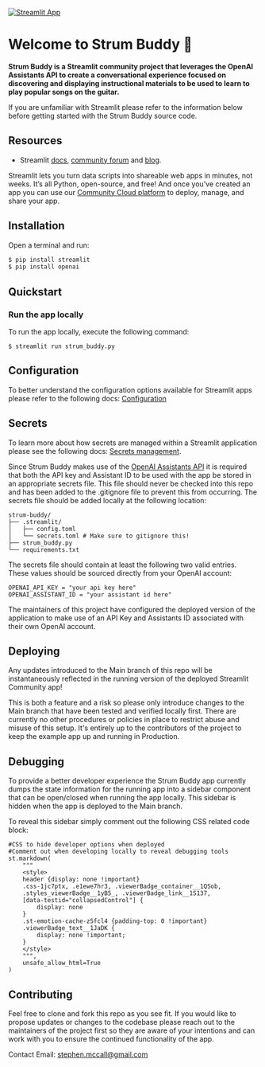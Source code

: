 
[![Streamlit App](https://static.streamlit.io/badges/streamlit_badge_black_white.svg)](https://strum-buddy-n5sjbnsddt7kk8vbejctvo.streamlit.app/)

# Welcome to Strum Buddy 👋

**Strum Buddy is a Streamlit community project that leverages the OpenAI Assistants API to create a conversational experience focused on discovering and displaying instructional materials to be used to learn to play popular songs on the guitar.**

If you are unfamiliar with Streamlit please refer to the information below before getting started with the Strum Buddy source code.

## Resources

- Streamlit [docs](https://docs.streamlit.io), [community forum](https://discuss.streamlit.io) and [blog](https://blog.streamlit.io).

Streamlit lets you turn data scripts into shareable web apps in minutes, not weeks. It’s all Python, open-source, and free! And once you’ve created an app you can use our [Community Cloud platform](https://streamlit.io/cloud) to deploy, manage, and share your app.

## Installation

Open a terminal and run:

```bash
$ pip install streamlit
$ pip install openai
```
## Quickstart

### Run the app locally

To run the app locally, execute the following command:
```
$ streamlit run strum_buddy.py
```
## Configuration

To better understand the configuration options available for Streamlit apps please refer to the following docs: [Configuration](https://docs.streamlit.io/library/advanced-features/configuration)

## Secrets

To learn more about how secrets are managed within a Streamlit application please see the following docs: [Secrets management](https://docs.streamlit.io/streamlit-community-cloud/deploy-your-app/secrets-management).

Since Strum Buddy makes use of the [OpenAI Assistants API](https://platform.openai.com/docs/assistants/overview) it is required that both the API key and Assistant ID to be used with the app be stored in an appropriate secrets file.  This file should never be checked into this repo and has been added to the .gitignore file to prevent this from occurring.  The secrets file should be added locally at the following location:

```
strum-buddy/
├── .streamlit/
│   ├── config.toml
│   └── secrets.toml # Make sure to gitignore this!
├── strum_buddy.py
└── requirements.txt
```
The secrets file should contain at least the following two valid entries.  These values should be sourced directly from your OpenAI account:
```
OPENAI_API_KEY = "your api key here"
OPENAI_ASSISTANT_ID = "your assistant id here"
```
The maintainers of this project have configured the deployed version of the application to make use of an API Key and Assistants ID associated with their own OpenAI account.

## Deploying 

Any updates introduced to the Main branch of this repo will be instantaneously reflected in the running version of the deployed Streamlit Community app!

This is both a feature and a risk so please only introduce changes to the Main branch that have been tested and verified locally first.  There are currently no other procedures or policies in place to restrict abuse and misuse of this setup.  It's entirely up to the contributors of the project to keep the example app up and running in Production.

## Debugging

To provide a better developer experience the Strum Buddy app currently dumps the state information for the running app into a sidebar component that can be open/closed when running the app locally.  This sidebar is hidden when the app is deployed to the Main branch.

To reveal this sidebar simply comment out the following CSS related code block:

```
#CSS to hide developer options when deployed
#Comment out when developing locally to reveal debugging tools
st.markdown(
    """
    <style>
    header {display: none !important}
    .css-1jc7ptx, .e1ewe7hr3, .viewerBadge_container__1QSob,
    .styles_viewerBadge__1yB5_, .viewerBadge_link__1S137,
    [data-testid="collapsedControl"] {
        display: none
    }
    .st-emotion-cache-z5fcl4 {padding-top: 0 !important}
    .viewerBadge_text__1JaDK {
        display: none !important;
    }
    </style>
    """,
    unsafe_allow_html=True
)

```

## Contributing

Feel free to clone and fork this repo as you see fit.  If you would like to propose updates or changes to the codebase please reach out to the maintainers of the project first so they are aware of your intentions and can work with you to ensure the continued functionality of the app.

Contact Email: <stephen.mccall@gmail.com>
